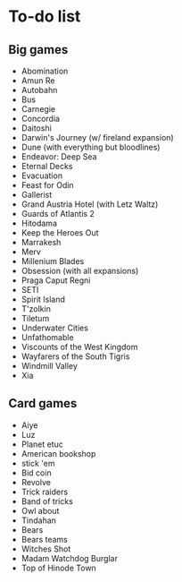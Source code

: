 # To-do list
## Big games
- Abomination 
- Amun Re 
- Autobahn 
- Bus 
- Carnegie 
- Concordia 
- Daitoshi 
- Darwin's Journey (w/ fireland expansion) 
- Dune (with everything but bloodlines) 
- Endeavor: Deep Sea 
- Eternal Decks 
- Evacuation 
- Feast for Odin 
- Gallerist 
- Grand Austria Hotel (with Letz Waltz)
- Guards of Atlantis 2 
- Hitodama  
- Keep the Heroes Out 
- Marrakesh 
- Merv 
- Millenium Blades 
- Obsession (with all expansions) 
- Praga Caput Regni 
- SETI 
- Spirit Island 
- T'zolkin 
- Tiletum 
- Underwater Cities
- Unfathomable 
- Viscounts of the West Kingdom 
- Wayfarers of the South Tigris 
- Windmill Valley 
- Xia

## Card games
- Aiye
- Luz
- Planet etuc
- American bookshop
- stick 'em
- Bid coin
- Revolve
- Trick raiders
- Band of tricks
- Owl about
- Tindahan
- Bears
- Bears teams
- Witches Shot
- Madam Watchdog Burglar
- Top of Hinode Town
